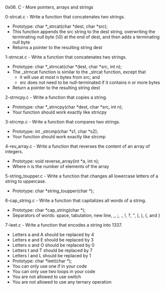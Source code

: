 0x06. C - More pointers, arrays and strings

0-strcat.c - Write a function that concatenates two strings.

- Prototype: char *_strcat(char *dest, char *src);
- This function appends the src string to the dest string, overwriting the terminating null byte (\0) at the end of dest, and then adds a terminating null byte
- Returns a pointer to the resulting string dest

1-strncat.c - Write a function that concatenates two strings.

- Prototype: char *_strncat(char *dest, char *src, int n);
- The _strncat function is similar to the _strcat function, except that
	- it will use at most n bytes from src; and
	- src does not need to be null-terminated if it contains n or more bytes
- Return a pointer to the resulting string dest

2-strncpy.c - Write a function that copies a string.

- Prototype: char *_strncpy(char *dest, char *src, int n);
- Your function should work exactly like strncpy

3-strcmp.c - Write a function that compares two strings.

- Prototype: int _strcmp(char *s1, char *s2);
- Your function should work exactly like strcmp

4-rev_array.c - Write a function that reverses the content of an array of integers.

- Prototype: void reverse_array(int *a, int n);
- Where n is the number of elements of the array

5-string_toupper.c - Write a function that changes all lowercase letters of a string to uppercase.

- Prototype: char *string_toupper(char *);

6-cap_string.c - Write a function that capitalizes all words of a string.

- Prototype: char *cap_string(char *);
- Separators of words: space, tabulation, new line, ,, ;, ., !, ?, ", (, ), {, and }

7-leet.c - Write a function that encodes a string into 1337.

- Letters a and A should be replaced by 4
- Letters e and E should be replaced by 3
- Letters o and O should be replaced by 0
- Letters t and T should be replaced by 7
- Letters l and L should be replaced by 1
- Prototype: char *leet(char *);
- You can only use one if in your code
- You can only use two loops in your code
- You are not allowed to use switch
- You are not allowed to use any ternary operation

